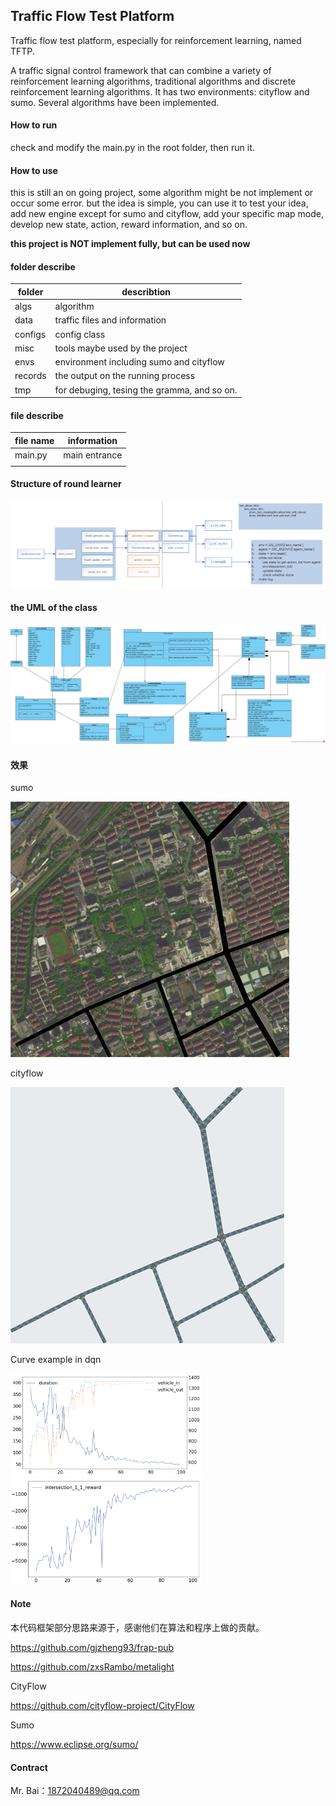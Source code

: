 ## Traffic Flow Test Platform

Traffic flow test platform, especially for reinforcement learning, named TFTP.

A traffic signal control framework that can combine a variety of reinforcement learning algorithms, traditional algorithms and discrete reinforcement learning algorithms. It has two environments: cityflow and sumo. Several algorithms have been implemented.



#### How to run

check and modify the main.py in the root folder, then run it.



#### How to use

this is still an on going project, some algorithm might be not implement or occur some error. but the idea is simple, you can use it to test your idea, add new engine except for sumo and cityflow, add your specific map mode, develop new state, action, reward information, and so on. 

**this project is NOT implement fully, but can be used now**



#### folder describe

| folder  | describtion                                 |
| ------- | ------------------------------------------- |
| algs    | algorithm                                   |
| data    | traffic files and information               |
| configs | config class                                |
| misc    | tools maybe used by the project             |
| envs    | environment including sumo and cityflow     |
| records | the output on the running process           |
| tmp     | for debuging, tesing the gramma, and so on. |



#### file describe

| file name | information   |
| --------- | ------------- |
| main.py   | main entrance |
|           |               |



#### Structure of round learner

<img src="picture\round_learner.png" alt="round_learner"  />



#### the UML of the class

<img src="picture\uml_class.jpg" alt="uml_class"  />



#### 效果

sumo

<img src="picture\ecust_compus_sumo.png" alt="ecust_compus_sumo"  />

cityflow

<img src="picture\ecust_compus_cityflow.png" alt="ecust_compus_cityflow"  />

Curve example in dqn

<img src="picture\dqn_vehicle.png" alt="dqn_vehicle" style="zoom:30%;" />

<img src="picture\dqn_reward.png" alt="dqn_reward" style="zoom:30%;" />

#### Note

本代码框架部分思路来源于，感谢他们在算法和程序上做的贡献。

https://github.com/gjzheng93/frap-pub

https://github.com/zxsRambo/metalight

CityFlow

https://github.com/cityflow-project/CityFlow

Sumo

https://www.eclipse.org/sumo/



#### Contract

Mr. Bai：1872040489@qq.com

